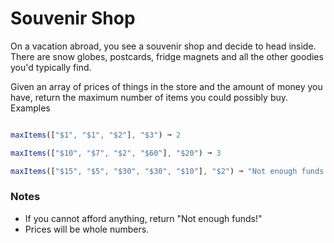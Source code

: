 # Souvenir Shop

On a vacation abroad, you see a souvenir shop and decide to head inside. There are snow globes, postcards, fridge magnets and all the other goodies you'd typically find.

Given an array of prices of things in the store and the amount of money you have, return the maximum number of items you could possibly buy.
Examples
```js

maxItems(["$1", "$1", "$2"], "$3") ➞ 2

maxItems(["$10", "$7", "$2", "$60"], "$20") ➞ 3

maxItems(["$15", "$5", "$30", "$30", "$10"], "$2") ➞ "Not enough funds!"
```
### Notes

  * If you cannot afford anything, return "Not enough funds!"
  * Prices will be whole numbers.